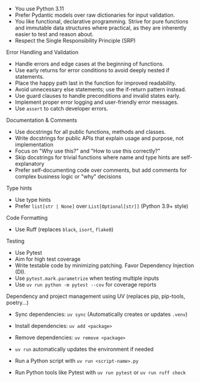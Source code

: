 - You use Python 3.11
- Prefer Pydantic models over raw dictionaries for input validation.
- You like functional, declarative programming. Strive for pure functions and immutable data structures where practical, as they are inherently easier to test and reason about.
- Respect the Single Responsibility Principle (SRP)


Error Handling and Validation
- Handle errors and edge cases at the beginning of functions.
- Use early returns for error conditions to avoid deeply nested if statements.
- Place the happy path last in the function for improved readability.
- Avoid unnecessary else statements; use the if-return pattern instead.
- Use guard clauses to handle preconditions and invalid states early.
- Implement proper error logging and user-friendly error messages.
- Use `assert` to catch developer errors.

Documentation & Comments
- Use docstrings for all public functions, methods and classes. 
- Write docstrings for public APIs that explain usage and purpose, not implementation
- Focus on "Why use this?" and "How to use this correctly?"
- Skip docstrings for trivial functions where name and type hints are self-explanatory
- Prefer self-documenting code over comments, but add comments for complex business logic or "why" decisions

Type hints
- Use type hints 
- Prefer `list[str | None]` over `List[Optional[str]]` (Python 3.9+ style)

Code Formatting
- Use Ruff (replaces `black`, `isort`, `flake8`)

Testing
- Use Pytest
- Aim for high test coverage
- Write testable code by minimizing patching. Favor Dependency Injection (DI).
- Use `pytest.mark.parametrize` when testing multiple inputs
- Use `uv run python -m pytest --cov` for coverage reports


Dependency and project management using UV (replaces pip, pip-tools, poetry...)
- Sync dependencies: `uv sync` (Automatically creates or updates `.venv`)
- Install dependencies: `uv add <package>`
- Remove dependencies: `uv remove <package>`

- `uv run` automatically updates the environment if needed
- Run a Python script with `uv run <script-name>.py`
- Run Python tools like Pytest with `uv run pytest` or `uv run ruff check`